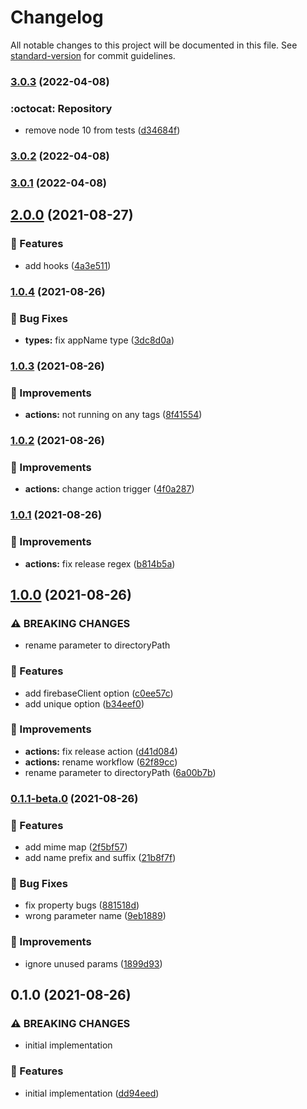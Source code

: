 # Changelog

All notable changes to this project will be documented in this file. See [standard-version](https://github.com/conventional-changelog/standard-version) for commit guidelines.

### [3.0.3](https://github.com/khaosdoctor/multer-firebase-storage/compare/v3.0.2...v3.0.3) (2022-04-08)


### :octocat: Repository

* remove node 10 from tests ([d34684f](https://github.com/khaosdoctor/multer-firebase-storage/commit/d34684f8b911e17954d978e5f815b26148145be9))

### [3.0.2](https://github.com/khaosdoctor/multer-firebase-storage/compare/v3.0.1...v3.0.2) (2022-04-08)

### [3.0.1](https://github.com/khaosdoctor/multer-firebase-storage/compare/v3.0.0...v3.0.1) (2022-04-08)

## [2.0.0](https://github.com/khaosdoctor/multer-firebase-storage/compare/v1.0.4...v2.0.0) (2021-08-27)


### :cactus: Features

* add hooks ([4a3e511](https://github.com/khaosdoctor/multer-firebase-storage/commit/4a3e511acaae2d3fa1a3f5bc5f88f284e6520486))

### [1.0.4](https://github.com/khaosdoctor/multer-firebase-storage/compare/v1.0.3...v1.0.4) (2021-08-26)


### :bug: Bug Fixes

* **types:** fix appName type ([3dc8d0a](https://github.com/khaosdoctor/multer-firebase-storage/commit/3dc8d0a72f5035b8989f4d4de5e931f30371046c))

### [1.0.3](https://github.com/khaosdoctor/multer-firebase-storage/compare/v1.0.2...v1.0.3) (2021-08-26)


### :butterfly: Improvements

* **actions:** not running on any tags ([8f41554](https://github.com/khaosdoctor/multer-firebase-storage/commit/8f4155490d13ec38b69417e2f439c1e6f781c395))

### [1.0.2](https://github.com/khaosdoctor/multer-firebase-storage/compare/v1.0.1...v1.0.2) (2021-08-26)


### :butterfly: Improvements

* **actions:** change action trigger ([4f0a287](https://github.com/khaosdoctor/multer-firebase-storage/commit/4f0a2873d571f747791591fb469eeade6c89ac4b))

### [1.0.1](https://github.com/khaosdoctor/multer-firebase-storage/compare/v1.0.0...v1.0.1) (2021-08-26)


### :butterfly: Improvements

* **actions:** fix release regex ([b814b5a](https://github.com/khaosdoctor/multer-firebase-storage/commit/b814b5aee627e155ecbbb9915b4bb88005f91ad3))

## [1.0.0](https://github.com/khaosdoctor/multer-firebase-storage/compare/v0.1.1-beta.0...v1.0.0) (2021-08-26)


### ⚠ BREAKING CHANGES

* rename parameter to directoryPath

### :cactus: Features

* add firebaseClient option ([c0ee57c](https://github.com/khaosdoctor/multer-firebase-storage/commit/c0ee57ce5d0d6af75773ec4102417726c00bacad))
* add unique option ([b34eef0](https://github.com/khaosdoctor/multer-firebase-storage/commit/b34eef0071711850f074f3174c070eafa08fe43c))


### :butterfly: Improvements

* **actions:** fix release action ([d41d084](https://github.com/khaosdoctor/multer-firebase-storage/commit/d41d08482d1370d80a6823e805690afeeb23ce7b))
* **actions:** rename workflow ([62f89cc](https://github.com/khaosdoctor/multer-firebase-storage/commit/62f89cca502f7799a5d90e58b757655e7d22982f))
* rename parameter to directoryPath ([6a00b7b](https://github.com/khaosdoctor/multer-firebase-storage/commit/6a00b7b4e6e653660e717ddb480de795becca2ac))

### [0.1.1-beta.0](https://github.com/khaosdoctor/multer-firebase-storage/compare/v0.1.0...v0.1.1-beta.0) (2021-08-26)


### :cactus: Features

* add mime map ([2f5bf57](https://github.com/khaosdoctor/multer-firebase-storage/commit/2f5bf57c900de334bc130c1009cd54dec310a6f5))
* add name prefix and suffix ([21b8f7f](https://github.com/khaosdoctor/multer-firebase-storage/commit/21b8f7f22c98c5a3d3c47ff04d5616971acd20d9))


### :bug: Bug Fixes

* fix property bugs ([881518d](https://github.com/khaosdoctor/multer-firebase-storage/commit/881518db3c7e6eda8e2c1e7049d940658b5975ce))
* wrong parameter name ([9eb1889](https://github.com/khaosdoctor/multer-firebase-storage/commit/9eb188968c4df7e551a4f984e5653815490e8c99))


### :butterfly: Improvements

* ignore unused params ([1899d93](https://github.com/khaosdoctor/multer-firebase-storage/commit/1899d937e1abe7611af8e5261081e63d8353784a))

## 0.1.0 (2021-08-26)


### ⚠ BREAKING CHANGES

* initial implementation

### :cactus: Features

* initial implementation ([dd94eed](https://github.com/khaosdoctor/multer-firebase-storage/commit/dd94eed809c6dae1f6769703bef365b6479e8ce9))
